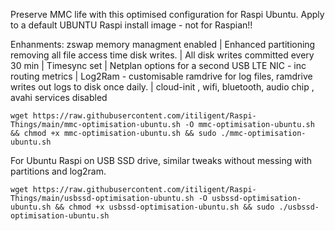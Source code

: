 Preserve MMC life with this optimised configuration for Raspi Ubuntu. Apply to a default UBUNTU Raspi install image - not for Raspian!! 
    
Enhanments:
zswap memory managment enabled |
Enhanced partitioning removing all file access time disk writes. | 
All disk writes committed every 30 min |
Timesync set |
Netplan options for a second USB LTE NIC - inc routing metrics |
Log2Ram - customisable ramdrive for log files, ramdrive writes out logs to disk once daily. |
cloud-init , wifi, bluetooth, audio chip , avahi services disabled

    wget https://raw.githubusercontent.com/itiligent/Raspi-Things/main/mmc-optimisation-ubuntu.sh -O mmc-optimisation-ubuntu.sh && chmod +x mmc-optimisation-ubuntu.sh && sudo ./mmc-optimisation-ubuntu.sh


For Ubuntu Raspi on USB SSD drive, similar tweaks without messing with partitions and log2ram. 

    wget https://raw.githubusercontent.com/itiligent/Raspi-Things/main/usbssd-optimisation-ubuntu.sh -O usbssd-optimisation-ubuntu.sh && chmod +x usbssd-optimisation-ubuntu.sh && sudo ./usbssd-optimisation-ubuntu.sh
